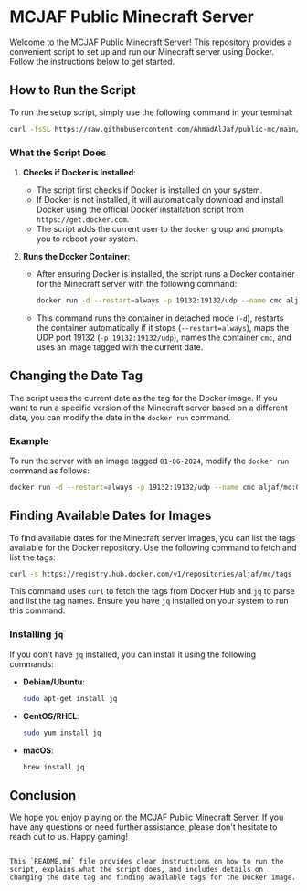 
# MCJAF Public Minecraft Server

Welcome to the MCJAF Public Minecraft Server! This repository provides a convenient script to set up and run our Minecraft server using Docker. Follow the instructions below to get started.

## How to Run the Script

To run the setup script, simply use the following command in your terminal:

```sh
curl -fsSL https://raw.githubusercontent.com/AhmadAlJaf/public-mc/main/run.sh | sh
```

### What the Script Does

1. **Checks if Docker is Installed**:
    - The script first checks if Docker is installed on your system.
    - If Docker is not installed, it will automatically download and install Docker using the official Docker installation script from `https://get.docker.com`.
    - The script adds the current user to the `docker` group and prompts you to reboot your system.

2. **Runs the Docker Container**:
    - After ensuring Docker is installed, the script runs a Docker container for the Minecraft server with the following command:
      ```sh
      docker run -d --restart=always -p 19132:19132/udp --name cmc aljaf/mc:$(date +%d-%m-%Y) sh -c './start.sh'
      ```
    - This command runs the container in detached mode (`-d`), restarts the container automatically if it stops (`--restart=always`), maps the UDP port 19132 (`-p 19132:19132/udp`), names the container `cmc`, and uses an image tagged with the current date.

## Changing the Date Tag

The script uses the current date as the tag for the Docker image. If you want to run a specific version of the Minecraft server based on a different date, you can modify the date in the `docker run` command.

### Example

To run the server with an image tagged `01-06-2024`, modify the `docker run` command as follows:

```sh
docker run -d --restart=always -p 19132:19132/udp --name cmc aljaf/mc:01-06-2024 sh -c './start.sh'
```

## Finding Available Dates for Images

To find available dates for the Minecraft server images, you can list the tags available for the Docker repository. Use the following command to fetch and list the tags:

```sh
curl -s https://registry.hub.docker.com/v1/repositories/aljaf/mc/tags | jq -r '.[].name'
```

This command uses `curl` to fetch the tags from Docker Hub and `jq` to parse and list the tag names. Ensure you have `jq` installed on your system to run this command.

### Installing `jq`

If you don't have `jq` installed, you can install it using the following commands:

- **Debian/Ubuntu**:
  ```sh
  sudo apt-get install jq
  ```

- **CentOS/RHEL**:
  ```sh
  sudo yum install jq
  ```

- **macOS**:
  ```sh
  brew install jq
  ```

## Conclusion

We hope you enjoy playing on the MCJAF Public Minecraft Server. If you have any questions or need further assistance, please don't hesitate to reach out to us. Happy gaming!
```

This `README.md` file provides clear instructions on how to run the script, explains what the script does, and includes details on changing the date tag and finding available tags for the Docker image.
